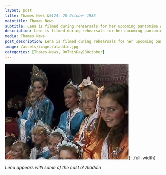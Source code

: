 ```yaml
---
layout: post
title: Thames News &#124; 28 October 1985
maintitle: Thames News
subtitle: Lena is filmed during rehearsals for her upcoming pantomime Aladdin, she is interviewed about her recent comeback and her current plans
description: Lena is filmed during rehearsals for her upcoming pantomime Aladdin, she is interviewed about her recent comeback and her current plans, and poses with some of the children in the cast.
media: Thames News
post_description: Lena is filmed during rehearsals for her upcoming pantomime Aladdin, she is interviewed about her recent comeback and her current plans, and poses with some of the children in the cast.
image: /assets/images/aladdin.jpg
categories: [Thames-News, OnThisDay28October]
---
```


![](/assets/images/aladdin.jpg){: .full-width}

<cite>Lena appears with some of the cast of Aladdin</cite>

